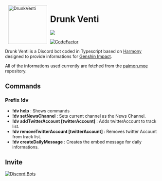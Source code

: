 
<img  width="128"  height="128"  align="left"  style="float: left; margin: 10px;"  alt="DrunkVenti"  src="https://cdn.discordapp.com/avatars/860120094633623552/4d162055572f915fe66fe3649facded6.png">

  

# Drunk Venti


[![](https://img.shields.io/badge/harmony-v2.2.0-blue.svg?logo=deno)](https://github.com/harmonyland/harmony)

[![CodeFactor](https://www.codefactor.io/repository/github/estyms/drunk-venti/badge)](https://www.codefactor.io/repository/github/estyms/drunk-venti) 

Drunk Venti is a Discord bot coded in Typescript based on [Harmony](https://harmony.mod.land/) designed to provide informations for [Genshin Impact](https://genshin.mihoyo.com/fr/home).

All of the informations used currently are fetched from the [paimon.moe](https://github.com/MadeBaruna/paimon-moe) repository.
  

## Commands 

### Prefix !dv

*  **!dv help** : Shows commands
* **!dv setNewsChannel** : Sets current channel as the News Channel. 
* **!dv addTwitterAccount [twitterAccount]** : Adds twitterAccount to track list. 
* **!dv removeTwitterAccount [twitterAccount]** : Removes twitter Account from track list. 
* **!dv createDailyMessage** : Creates the embed message for daily informations.

## Invite

[![Discord Bots](https://top.gg/api/widget/860120094633623552.svg)](https://top.gg/bot/860120094633623552)

  
